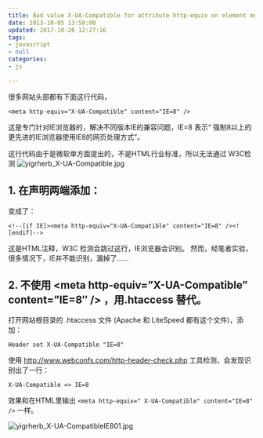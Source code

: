 ```yaml
---
title: Bad value X-UA-Compatible for attribute http-equiv on element meta
date: 2013-10-05 13:58:00
updated: 2017-10-26 12:27:16
tags: 
- javascript
- null
categories: 
- js

---
```

很多网站头部都有下面这行代码，

    <meta http-equiv="X-UA-Compatible" content="IE=8" />

这是专门针对IE浏览器的，解决不同版本IE的兼容问题，IE=8 表示“ 强制8以上的更先进的IE浏览器使用IE8的网页处理方式”。

这行代码由于是微软单方面提出的，不是HTML行业标准，所以无法通过 W3C检测
![yigrherb_X-UA-Compatible.jpg][1]
## 1.  在声明两端添加：  <!--[if IE]>     <![endif]--> 
变成了：

    <!--[if IE]><meta http-equiv="X-UA-Compatible" content="IE=8" /><![endif]-->


<!--more-->


这是HTML注释，W3C 检测会跳过这行，IE浏览器会识别。
然而，经笔者实验，很多情况下，IE并不能识别，漏掉了……

## 2. 不使用 <meta http-equiv=”X-UA-Compatible” content=”IE=8″ /> ，用.htaccess 替代。

打开网站根目录的 .htaccess 文件 (Apache 和 LiteSpeed  都有这个文件)，添加：

    Header set X-UA-Compatible "IE=8"

使用 http://www.webconfs.com/http-header-check.php  工具检测，会发现识别出了一行：

    X-UA-Compatible => IE=8

效果和在HTML里输出 `<meta http-equiv=" X-UA-Compatible" content="IE=8" />` 一样。 



![yigrherb_X-UA-CompatibleIE801.jpg][2]


  [1]: https://imgs.gnux.cn/usr/uploads/2016/01/1752584462.jpg
  [2]: https://imgs.gnux.cn/usr/uploads/2016/01/3096533521.jpg